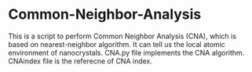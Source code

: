 # Common-Neighbor-Analysis
This is a script to perform Common Neighbor Analysis (CNA), which is based on nearest-neighbor algorithm. It can tell us the local atomic environment of nanocrystals.
CNA.py file implements the CNA algorithm.
CNAindex file is the referecne of CNA index.
